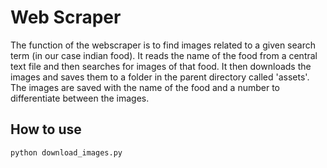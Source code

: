 # Web Scraper

The function of the webscraper is to find images related to a given search term (in our case indian food). It reads the
name of the food from a central text file and then searches for images of that food. It then downloads the images and
saves them to a folder in the parent directory called 'assets'. The images are saved with the name of the food and a
number to differentiate between the images.

## How to use

```bash
python download_images.py
```